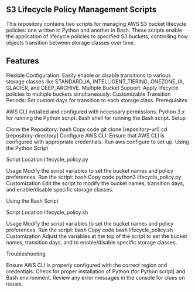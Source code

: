 ## S3 Lifecycle Policy Management Scripts

This repository contains two scripts for managing AWS S3 bucket lifecycle policies: one written in Python and another in Bash. These scripts enable the application of lifecycle policies to specified S3 buckets, controlling how objects transition between storage classes over time.

## Features

Flexible Configuration: Easily enable or disable transitions to various storage classes like STANDARD_IA, INTELLIGENT_TIERING, ONEZONE_IA, GLACIER, and DEEP_ARCHIVE.
Multiple Bucket Support: Apply lifecycle policies to multiple buckets simultaneously.
Customizable Transition Periods: Set custom days for transition to each storage class.
Prerequisites

AWS CLI installed and configured with necessary permissions.
Python 3.x for running the Python script.
Bash shell for running the Bash script.
Setup

Clone the Repository:
bash
Copy code
git clone [repository-url]
cd [repository-directory]
Configure AWS CLI:
Ensure that AWS CLI is configured with appropriate credentials. Run aws configure to set up.
Using the Python Script

Script Location
lifecycle_policy.py

Usage
Modify the script variables to set the bucket names and policy preferences.
Run the script:
bash
Copy code
python3 lifecycle_policy.py
Customization
Edit the script to modify the bucket names, transition days, and enable/disable specific storage classes.

Using the Bash Script

Script Location
lifecycle_policy.sh

Usage
Modify the script variables to set the bucket names and policy preferences.
Run the script:
bash
Copy code
bash lifecycle_policy.sh
Customization
Adjust the variables at the top of the script to set the bucket names, transition days, and to enable/disable specific storage classes.

Troubleshooting

Ensure AWS CLI is properly configured with the correct region and credentials.
Check for proper installation of Python (for Python script) and Bash environment.
Review any error messages in the console for clues on issues.
